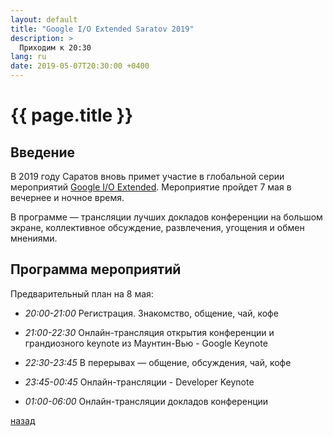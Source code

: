 ```yaml
---
layout: default
title: "Google I/O Extended Saratov 2019"
description: >
  Приходим к 20:30
lang: ru
date: 2019-05-07T20:30:00 +0400
---
```


# [](#header-1) {{ page.title }}

## Введение

В 2019 году Саратов вновь примет участие в глобальной серии мероприятий
[Google I/O Extended](https://events.google.com/io/).
Мероприятие пройдет 7 мая в вечернее и ночное время.

В программе — трансляции лучших докладов конференции на большом экране,
коллективное обсуждение, развлечения, угощения и обмен мнениями.

## Программа мероприятий

Предварительный план на 8 мая:

* *20:00-21:00* Регистрация. Знакомство, общение, чай, кофе

* *21:00-22:30* Онлайн-трансляция открытия конференции и грандиозного keynote из Маунтин-Вью - Google Keynote

* *22:30-23:45* В перерывах — общение, обсуждения, чай, кофе

* *23:45-00:45* Онлайн-трансляции - Developer Keynote

* *01:00-06:00* Онлайн-трансляции докладов конференции

[назад](../events/)

